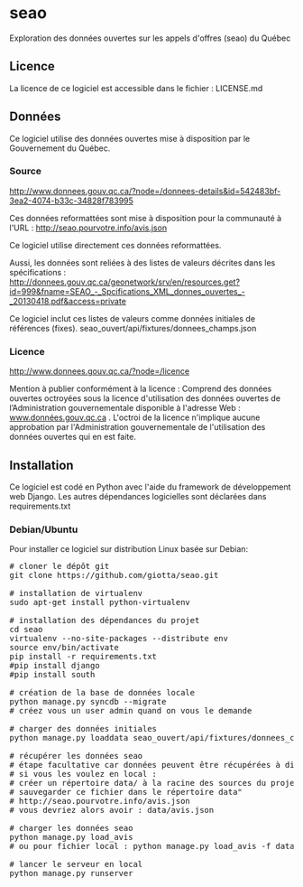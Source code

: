 # seao

Exploration des données ouvertes sur les appels d'offres (seao) du Québec

## Licence

La licence de ce logiciel est accessible dans le fichier :
LICENSE.md

## Données

Ce logiciel utilise des données ouvertes mise à disposition par le 
Gouvernement du Québec.

### Source
http://www.donnees.gouv.qc.ca/?node=/donnees-details&id=542483bf-3ea2-4074-b33c-34828f783995

Ces données reformattées sont mise à disposition pour la communauté à l'URL :
http://seao.pourvotre.info/avis.json

Ce logiciel utilise directement ces données reformattées.

Aussi, les données sont reliées à des listes de valeurs décrites dans les
spécifications :
http://donnees.gouv.qc.ca/geonetwork/srv/en/resources.get?id=999&fname=SEAO_-_Spcifications_XML_donnes_ouvertes_-_20130418.pdf&access=private

Ce logiciel inclut ces listes de valeurs comme données initiales de références (fixes).
seao_ouvert/api/fixtures/donnees_champs.json

### Licence
http://www.donnees.gouv.qc.ca/?node=/licence

Mention à publier conformément à la licence :
Comprend des données ouvertes octroyées sous la licence d'utilisation des données ouvertes de l’Administration gouvernementale disponible à l'adresse Web : www.données.gouv.qc.ca . L'octroi de la licence n'implique aucune approbation par l'Administration gouvernementale de l'utilisation des données ouvertes qui en est faite.

## Installation
Ce logiciel est codé en Python avec l'aide du framework de développement
web Django. Les autres dépendances logicielles sont déclarées dans
requirements.txt

### Debian/Ubuntu
Pour installer ce logiciel sur distribution Linux basée sur Debian:

<pre>
# cloner le dépôt git
git clone https://github.com/giotta/seao.git

# installation de virtualenv
sudo apt-get install python-virtualenv

# installation des dépendances du projet
cd seao
virtualenv --no-site-packages --distribute env
source env/bin/activate
pip install -r requirements.txt
#pip install django
#pip install south

# création de la base de données locale
python manage.py syncdb --migrate
# créez vous un user admin quand on vous le demande

# charger des données initiales
python manage.py loaddata seao_ouvert/api/fixtures/donnees_champs.json

# récupérer les données seao
# étape facultative car données peuvent être récupérées à distance lors du chargement
# si vous les voulez en local :
# créer un répertoire data/ à la racine des sources du projet
# sauvegarder ce fichier dans le répertoire data"
# http://seao.pourvotre.info/avis.json
# vous devriez alors avoir : data/avis.json

# charger les données seao
python manage.py load_avis
# ou pour fichier local : python manage.py load_avis -f data/avis.json

# lancer le serveur en local
python manage.py runserver
</pre>

